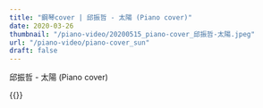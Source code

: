 ```yaml
---
title: "鋼琴cover | 邱振哲 - 太陽 (Piano cover)"
date: 2020-03-26
thumbnail: "/piano-video/20200515_piano-cover_邱振哲-太陽.jpeg"
url: "/piano-video/piano-cover_sun"
draft: false
---
```


邱振哲 - 太陽 (Piano cover)

{{<youtube JiRfNC1WVlk>}}

